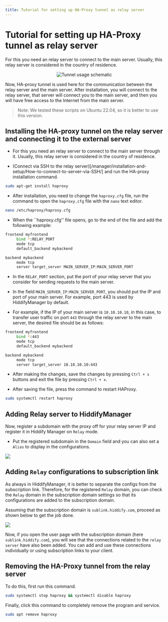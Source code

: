 ```yaml
---
title: Tutorial for setting up HA-Proxy tunnel as relay server
---
```


# Tutorial for setting up HA-Proxy tunnel as relay server

For this you need an relay server to connect to the main server. Usually, this relay server is considered in the country of residence.

<div align="center" markdown="1">
  
![Tunnel usage schematic](https://github.com/hiddify/hiddify.com/assets/125398461/1ac4e9e4-4529-4c79-8ff5-eb40e2efad54)
</div>

Now, HA-proxy tunnel is used here for the communication between the relay server and the main server. After installation, you will connect to the relay server, that server will connect you to the main server, and then you will have free access to the Internet from the main server.

> Note: We tested these scripts on Ubuntu 22.04, so it is better to use this version.

## Installing the HA-proxy tunnel on the relay server and connecting it to the external server

- For this you need an relay server to connect to the main server through it. Usually, this relay server is considered in the country of residence.

- (Connect via SSH to the relay server)[/manager/installation-and-setup/How-to-connect-to-server-via-SSH/] and run the HA-proxy installation command.

```bash
sudo apt-get install haproxy
```

- After installation, you need to change the `haproxy.cfg` file, run the command to open the `haproxy.cfg` file with the `nano` text editor.

```bash
nano /etc/haproxy/haproxy.cfg
```

- When the ``haproxy.cfg'' file opens, go to the end of the file and add the following example:

```bash
frontend myfrontend
     bind *:RELAY_PORT
     mode tcp
     default_backend mybackend

backend mybackend
     mode tcp
     server target_server MAIN_SERVER_IP:MAIN_SERVER_PORT
```

- In the `RELAY_PORT` section, put the port of your relay server that you consider for sending requests to the main server.

- In the field `MAIN_SERVER_IP:MAIN_SERVER_PORT`, you should put the IP and port of your main server. For example, port 443 is used by HiddifyManager by default.

- For example, if the IP of your main server is `10.10.10.10`, in this case, to transfer user traffic on port `443` through the relay server to the main server, the desired file should be as follows:

```bash
frontend myfrontend
     bind *:443
     mode tcp
     default_backend mybackend

backend mybackend
     mode tcp
     server target_server 10.10.10.10:443
```

- After making the changes, save the changes by pressing `Ctrl + s` buttons and exit the file by pressing `Ctrl + x`.

- After saving the file, press the command to restart HAProxy.

```bash
sudo systemctl restart haproxy
```
## Adding Relay server to HiddifyManager
Now, register a subdomain with the proxy off for your relay server IP and register it in Hiddify Manager on `Relay` mode.
- Put the registered subdomain in the `Domain` field and you can also set a `Alias` to display in the configurations.

<img src="https://github.com/hiddify/hiddify.com/assets/125398461/4c0ade4e-394c-4d52-8067-f15d1778c9ed">

## Adding `Relay` configurations to subscription link

As always in HiddifyManager, it is better to separate the configs from the subscription link. Therefore, for the registered `Relay` domain, you can check the `Relay` domain in the subscription domain settings so that its configurations are added to the subscription domain.

Assuming that the subscription domain is `sublink.hiddify.com`, proceed as shown below to get the job done.

<img src="https://github.com/hiddify/hiddify.com/assets/125398461/e9fa3756-bb3a-4ee9-8adb-77a9f58f6354">

Now, if you open the user page with the subscription domain (here `sublink.hiddify.com`), you will see that the connections related to the `relay server` have also been added. You can add and use these connections individually or using subscription links to your client.

## Removing the HA-Proxy tunnel from the relay server

To do this, first run this command.
```bash
sudo systemctl stop haproxy && systemctl disable haproxy
````
Finally, click this command to completely remove the program and service.

```bash
sudo apt remove haproxy
```
